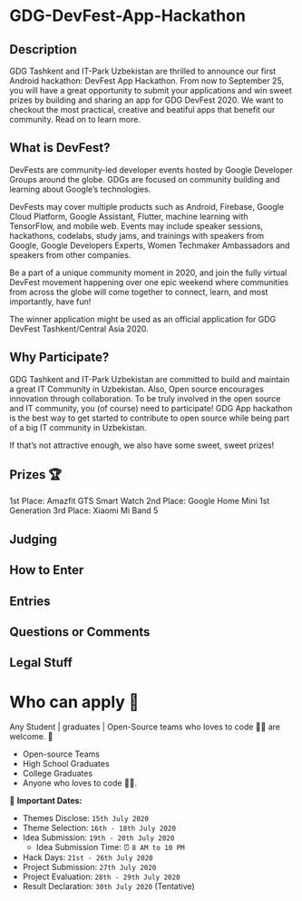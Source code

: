 # GDG-DevFest-App-Hackathon

## Description

GDG Tashkent and IT-Park Uzbekistan are thrilled to announce our first Android hackathon: DevFest App Hackathon. From now to September 25, you will have a great opportunity to submit your applications and win sweet prizes by building and sharing an app for GDG DevFest 2020. We want to checkout the most practical, creative and beatiful apps that benefit our community. Read on to learn more. 

## What is DevFest?
DevFests are community-led developer events hosted by Google Developer Groups around the globe. GDGs are focused on community building and learning about Google’s technologies. 

DevFests may cover multiple products such as Android, Firebase, Google Cloud Platform, Google Assistant, Flutter, machine learning with TensorFlow, and mobile web. Events may include speaker sessions, hackathons, codelabs, study jams, and trainings with speakers from Google, Google Developers Experts, Women Techmaker Ambassadors and speakers from other companies.

Be a part of a unique community moment in 2020, and join the fully virtual DevFest movement happening over one epic weekend where communities from across the globe will come together to connect, learn, and most importantly, have fun! 

The winner application might be used as an official application for GDG DevFest Tashkent/Central Asia 2020. 

## Why Participate?
GDG Tashkent and IT-Park Uzbekistan are committed to build and maintain a great IT Community in Uzbekistan. Also, Open source encourages innovation through collaboration. To be truly involved in the open source and IT community, you (of course) need to participate! GDG App hackathon is the best way to get started to contribute to open source while being part of a big IT community in Uzbekistan. 

If that’s not attractive enough, we also have some sweet, sweet prizes!

## **Prizes** 🏆
1st Place: Amazfit GTS Smart Watch 
2nd Place: Google Home Mini 1st Generation
3rd Place: Xiaomi Mi Band 5


## Judging

 
## How to Enter
## Entries
## Questions or Comments
## Legal Stuff

# **Who can apply** 📝

Any Student | graduates | Open-Source teams who loves to code 👨‍💻 are welcome. 🙏

- Open-source Teams
- High School Graduates
- College Graduates
- Anyone who loves to code 👨‍💻.


📆 **Important Dates:**

* Themes Disclose: `15th July 2020`
* Theme Selection: `16th - 18th July 2020`
* Idea Submission: `19th - 20th July 2020`
  * Idea Submission Time: ⏰ `8 AM to 10 PM`
* Hack Days: `21st - 26th July 2020`
* Project Submission: `27th July 2020`
* Project Evaluation: `28th - 29th July 2020`
* Result Declaration: `30th July 2020` (Tentative) 

